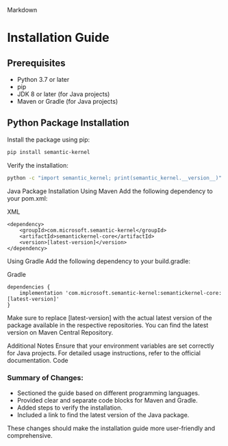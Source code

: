 
Markdown
# Installation Guide

## Prerequisites

- Python 3.7 or later
- pip
- JDK 8 or later (for Java projects)
- Maven or Gradle (for Java projects)

## Python Package Installation

Install the package using pip:

```bash
pip install semantic-kernel
```
Verify the installation:

```bash
python -c "import semantic_kernel; print(semantic_kernel.__version__)"
```
Java Package Installation
Using Maven
Add the following dependency to your pom.xml:

XML
```
<dependency>
    <groupId>com.microsoft.semantic-kernel</groupId>
    <artifactId>semantickernel-core</artifactId>
    <version>[latest-version]</version>
</dependency>
```
Using Gradle
Add the following dependency to your build.gradle:

Gradle
```
dependencies {
    implementation 'com.microsoft.semantic-kernel:semantickernel-core:[latest-version]'
}
```
Make sure to replace [latest-version] with the actual latest version of the package available in the respective repositories. You can find the latest version on Maven Central Repository.

Additional Notes
Ensure that your environment variables are set correctly for Java projects.
For detailed usage instructions, refer to the official documentation.
Code

### Summary of Changes:
- Sectioned the guide based on different programming languages.
- Provided clear and separate code blocks for Maven and Gradle.
- Added steps to verify the installation.
- Included a link to find the latest version of the Java package.

These changes should make the installation guide more user-friendly and comprehensive.
